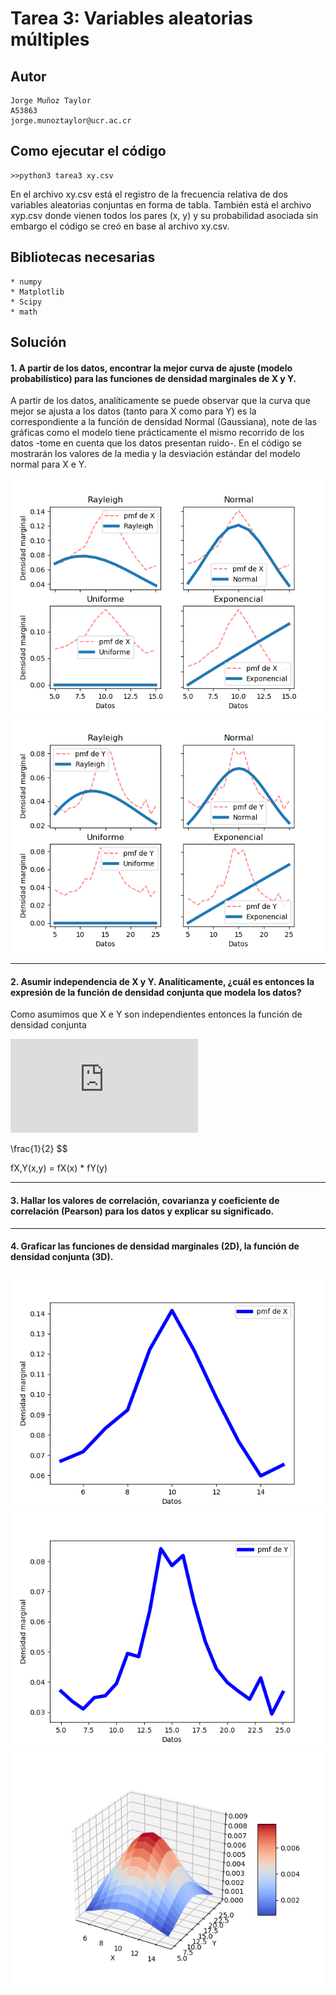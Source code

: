 # Tarea 3: Variables aleatorias múltiples

## Autor
```
Jorge Muñoz Taylor 
A53863
jorge.munoztaylor@ucr.ac.cr
```

## Como ejecutar el código
```
>>python3 tarea3 xy.csv
```

En el archivo xy.csv está el registro de la frecuencia relativa de dos variables aleatorias conjuntas en forma de tabla. También está el archivo xyp.csv donde vienen todos los pares (x, y) y su probabilidad asociada sin embargo el código se creó en base al archivo xy.csv.


## Bibliotecas necesarias

```
* numpy
* Matplotlib
* Scipy
* math
```

## Solución


#### 1. A partir de los datos, encontrar la mejor curva de ajuste (modelo probabilístico) para las funciones de densidad marginales de X y Y.

A partir de los datos, analíticamente se puede observar que la curva que mejor se ajusta a los datos (tanto para X como para Y) es la correspondiente a la función de densidad Normal (Gaussiana), note de las gráficas como el modelo tiene prácticamente el mismo recorrido de los datos -tome en cuenta que los datos presentan ruido-. En el código se mostrarán los valores de la media y la desviación estándar del modelo normal para X e Y.

![image info](imagenes/pmf_x_dist.png)
![image info](imagenes/pmf_y_dist.png)

---
#### 2. Asumir independencia de X y Y. Analíticamente, ¿cuál es entonces la expresión de la función de densidad conjunta que modela los datos?

 Como asumimos que X e Y son independientes entonces la función de densidad conjunta 
 

 ![primera](https://latex.codecogs.com/gif.latex?%5Csum%20kjkkj)

 
\frac{1}{2}
 $$
 
 fX,Y(x,y) = fX(x) * fY(y)

---
#### 3. Hallar los valores de correlación, covarianza y coeficiente de correlación (Pearson) para los datos y explicar su significado.



---
#### 4. Graficar las funciones de densidad marginales (2D), la función de densidad conjunta (3D).

![image info](imagenes/pmf_x.png)
![image info](imagenes/pmf_y.png)
![image info](imagenes/3d.png)